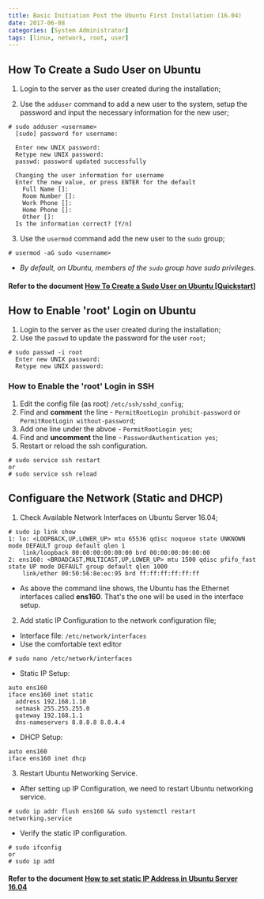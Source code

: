 ```yaml
---
title: Basic Initiation Post the Ubuntu First Installation (16.04)
date: 2017-06-08
categories: [System Administrator]
tags: [linux, network, root, user]
---
```



## How To Create a Sudo User on Ubuntu
1. Login to the server as the user created during the installation;

2. Use the `adduser` command to add a new user to the system, setup the password and input the necessary information for the new user;

```
# sudo adduser <username>
  [sudo] password for username:

  Enter new UNIX password:
  Retype new UNIX password:
  passwd: password updated successfully

  Changing the user information for username
  Enter the new value, or press ENTER for the default
    Full Name []:
    Room Number []:
    Work Phone []:
    Home Phone []:
    Other []:
  Is the information correct? [Y/n]
```

3. Use the `usermod` command add the new user to the `sudo` group;

```
# usermod -aG sudo <username>
```

- *By default, on Ubuntu, members of the `sudo` group have sudo privileges.*

#### Refer to the document [How To Create a Sudo User on Ubuntu [Quickstart]](https://www.digitalocean.com/community/tutorials/how-to-create-a-sudo-user-on-ubuntu-quickstart)

## How to Enable 'root' Login on Ubuntu
1. Login to the server as the user created during the installation;
2. Use the `passwd` to update the password for the user `root`;

```
# sudo passwd -i root
  Enter new UNIX password:
  Retype new UNIX password:
```

### How to Enable the 'root' Login in SSH
1. Edit the config file (as root) `/etc/ssh/sshd_config`;
2. Find and **comment** the line - `PermitRootLogin prohibit-password` or `PermitRootLogin without-password`;
3. Add one line under the abvoe - `PermitRootLogin yes`;
4. Find and **uncomment** the line - `PasswordAuthentication yes`;
5. Restart or reload the ssh configuration.
```
# sudo service ssh restart
or 
# sudo service ssh reload
```

## Configuare the Network (Static and DHCP)
1. Check Available Network Interfaces on Ubuntu Server 16.04;
```
# sudo ip link show
1: lo: <LOOPBACK,UP,LOWER_UP> mtu 65536 qdisc noqueue state UNKNOWN mode DEFAULT group default qlen 1
    link/loopback 00:00:00:00:00:00 brd 00:00:00:00:00:00
2: ens160: <BROADCAST,MULTICAST,UP,LOWER_UP> mtu 1500 qdisc pfifo_fast state UP mode DEFAULT group default qlen 1000
    link/ether 00:50:56:8e:ec:95 brd ff:ff:ff:ff:ff:ff
```
- As above the command line shows, the Ubuntu has the Ethernet interfaces called **ens160**. That's the one will be used in the interface setup.

2. Add static IP Configuration to the network configuration file;
- Interface file: ```/etc/network/interfaces```
- Use the comfortable text editor
```
# sudo nano /etc/network/interfaces
```

- Static IP Setup:
```
auto ens160
iface ens160 inet static
  address 192.168.1.10
  netmask 255.255.255.0
  gateway 192.168.1.1
  dns-nameservers 8.8.8.8 8.8.4.4
```

- DHCP Setup:
```
auto ens160
iface ens160 inet dhcp
```

3. Restart Ubuntu Networking Service.

- After setting up IP Configuration, we need to restart Ubuntu networking service.

```
# sudo ip addr flush ens160 && sudo systemctl restart networking.service
```

- Verify the static IP configuration.
```
# sudo ifconfig
or 
# sudo ip add
```

#### Refer to the document [How to set static IP Address in Ubuntu Server 16.04](http://www.configserverfirewall.com/ubuntu-linux/ubuntu-set-static-ip-address/)


